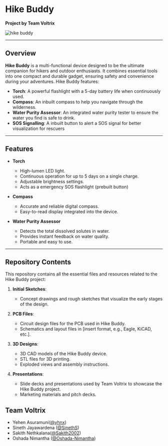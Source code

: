 # Hike Buddy
**Project by Team Voltrix**

![hike buddy](https://github.com/user-attachments/assets/fa7b57f2-67c7-48a9-84aa-fb7a446e22f0)



---

## Overview

**Hike Buddy** is a multi-functional device designed to be the ultimate companion for hikers and outdoor enthusiasts. It combines essential tools into one compact and durable gadget, ensuring safety and convenience during your adventures. Hike Buddy features:

- **Torch**: A powerful flashlight with a 5-day battery life when continuously used.
- **Compass**: An inbuilt compass to help you navigate through the wilderness.
- **Water Purity Assessor**: An integrated water purity tester to ensure the water you find is safe to drink.
-  **SOS Signalling**: A inbuilt button to alert a SOS signal for better visualization for rescuers 

---

## Features

- **Torch**
  - High-lumen LED light.
  - Continuous operation for up to 5 days on a single charge.
  - Adjustable brightness settings.
  - Acts as a emergency SOS flashlight (prebuilt button)
  
- **Compass**
  - Accurate and reliable digital compass.
  - Easy-to-read display integrated into the device.

- **Water Purity Assessor**
  - Detects the total dissolved solutes in water.
  - Provides instant feedback on water quality.
  - Portable and easy to use.

---

## Repository Contents

This repository contains all the essential files and resources related to the Hike Buddy project:

1. **Initial Sketches**:
   - Concept drawings and rough sketches that visualize the early stages of the design.

2. **PCB Files**:
   - Circuit design files for the PCB used in Hike Buddy.
   - Schematics and layout files in [insert format, e.g., Eagle, KiCAD, etc.].

3. **3D Designs**:
   - 3D CAD models of the Hike Buddy device.
   - STL files for 3D printing.
   - Exploded views and assembly instructions.

4. **Presentations**:
   - Slide decks and presentations used by Team Voltrix to showcase the Hike Buddy project.
   - Marketing materials and pitch decks.

## Team Voltrix
- Yehen Asuramuni([@yhnx](https://github.com/yhnx))
- Sineth Jayawardena ([@SinethS](https://github.com/SinethS))
- Sakith Nethkalana([@Sakith2002](https://github.com/Sakith2002))
- Oshada Nimantha ([@Oshada-Nimantha](https://github.com/Oshadha-Nimantha))

